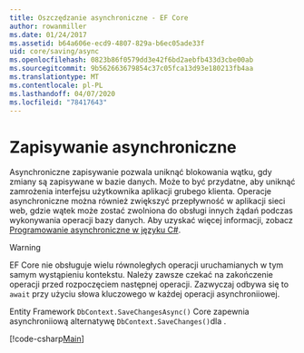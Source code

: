 ```yaml
---
title: Oszczędzanie asynchroniczne - EF Core
author: rowanmiller
ms.date: 01/24/2017
ms.assetid: b64a606e-ecd9-4807-829a-b6ec05ade33f
uid: core/saving/async
ms.openlocfilehash: 0823b86f0579dd3e42f6bd2aebfb433d3cbe00ab
ms.sourcegitcommit: 9b562663679854c37c05fca13d93e180213fb4aa
ms.translationtype: MT
ms.contentlocale: pl-PL
ms.lasthandoff: 04/07/2020
ms.locfileid: "78417643"
---
```

# <a name="asynchronous-saving"></a>Zapisywanie asynchroniczne

Asynchroniczne zapisywanie pozwala uniknąć blokowania wątku, gdy zmiany są zapisywane w bazie danych. Może to być przydatne, aby uniknąć zamrożenia interfejsu użytkownika aplikacji grubego klienta. Operacje asynchroniczne można również zwiększyć przepływność w aplikacji sieci web, gdzie wątek może zostać zwolniona do obsługi innych żądań podczas wykonywania operacji bazy danych. Aby uzyskać więcej informacji, zobacz [Programowanie asynchroniczne w języku C#](https://docs.microsoft.com/dotnet/csharp/async).

> [!WARNING]  
> EF Core nie obsługuje wielu równoległych operacji uruchamianych w tym samym wystąpieniu kontekstu. Należy zawsze czekać na zakończenie operacji przed rozpoczęciem następnej operacji. Zazwyczaj odbywa się to `await` przy użyciu słowa kluczowego w każdej operacji asynchroniiowej.

Entity Framework `DbContext.SaveChangesAsync()` Core zapewnia asynchroniiową alternatywę `DbContext.SaveChanges()`dla .

[!code-csharp[Main](../../../samples/core/Saving/Async/Sample.cs#Sample)]
